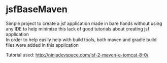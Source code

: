 # jsfBaseMaven
Simple project to create a jsf application made in bare hands without using any IDE to help minimize this lack of good tutorials about creating jsf application
<br/>
In order to help easily help with build tools, both maven and gradle build files were added in this application

Tutorial used: http://ninjadevspace.com/jsf-2-maven-e-tomcat-8-0/
